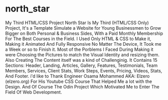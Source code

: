 # north_star
My Third HTML/CSS Project
North Star Is My Third (HTML/CSS Only) Project, It's a Template Simulate a Website for Young Businessmen to Grow Bigger on Both Personal & Business Sides,
With a Paid Monthly Membership For The Best Courses in the Field.
I Used Only HTML & CSS to Make it, Making it Animated And Fully Responsive No Matter The Device, It Took me a Week or so to Finish it.
Most of the Porblems I Faced During Making it were Choosing the Pictures to match the Visual Identity and resizing them. Also Creating The Content itself was a kind of Challenginig.
It Contains 15 Sections: Header, Landing, Articles, Gallery, Features, Testimonials, Team Members, Services, Client Stats, Work Steps, Events, Pricing, Videos, Stats, And Footer.
i'd like to Thank Engineer Osama Mohammed AKA: Elzero (elzero.org) For His Youtube CSS Course That Helped Me a lot with the Design.
And Of Course The Odin Project Which Motivated Me to Enter The Field Of Web Development.

